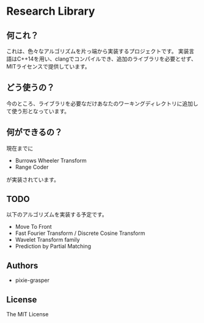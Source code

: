 # Research Library
## 何これ？
これは、色々なアルゴリズムを片っ端から実装するプロジェクトです。
実装言語はC++14を用い、clangでコンパイルでき、追加のライブラリを必要とせず、MITライセンスで提供しています。

## どう使うの？
今のところ、ライブラリを必要なだけあなたのワーキングディレクトリに追加して使う形となっています。

## 何ができるの？
現在までに

- Burrows Wheeler Transform
- Range Coder

が実装されています。

## TODO
以下のアルゴリズムを実装する予定です。

- Move To Front
- Fast Fourier Transform / Discrete Cosine Transform
- Wavelet Transform family
- Prediction by Partial Matching

## Authors
- pixie-grasper

## License
The MIT License
